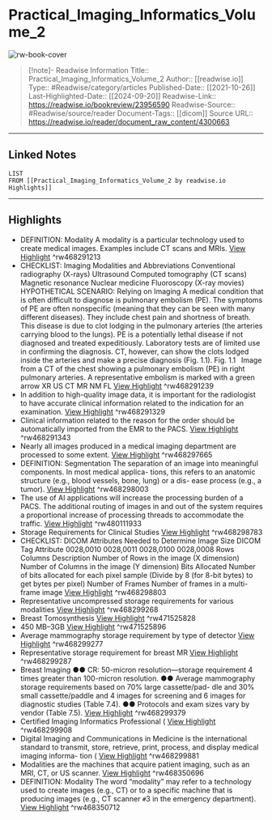 # Practical_Imaging_Informatics_Volume_2

![rw-book-cover](https://www.amazon.ca/Practical-Imaging-Informatics-Foundations-Applications/dp/1071617559)
<br>
>[!note]- Readwise Information
>Title:: Practical_Imaging_Informatics_Volume_2
>Author:: [[readwise.io]]
>Type:: #Readwise/category/articles
>Published-Date:: [[2021-10-26]]
>Last-Highlighted-Date:: [[2024-09-20]]
>Readwise-Link:: https://readwise.io/bookreview/23956590
>Readwise-Source:: #Readwise/source/reader
>Document-Tags:: [[dicom]] 
>Source URL:: https://readwise.io/reader/document_raw_content/4300663
--- 

## Linked Notes
```dataview
LIST
FROM [[Practical_Imaging_Informatics_Volume_2 by readwise.io Highlights]]
```

---

## Highlights
- DEFINITION: Modality
  A modality is a particular technology
  used to create medical images.
  Examples include CT scans and MRIs. [View Highlight](https://readwise.io/open/468291213) ^rw468291213
- CHECKLIST: Imaging Modalities
  and Abbreviations
  Conventional radiography (X-rays) 
  Ultrasound 
  Computed tomography (CT scans) 
  Magnetic resonance 
  Nuclear medicine 
  Fluoroscopy (X-ray movies) 
  HYPOTHETICAL SCENARIO: Relying on Imaging
  A medical condition that is often difficult to diagnose is pulmonary embolism
  (PE). The symptoms of PE are often nonspecific (meaning that they can be seen
  with many different diseases). They include chest pain and shortness of breath.
  This disease is due to clot lodging in the pulmonary arteries (the arteries carrying
  blood to the lungs). PE is a potentially lethal disease if not diagnosed and treated
  expeditiously. Laboratory tests are of limited use in confirming the diagnosis.
  CT, however, can show the clots lodged inside the arteries and make a precise
  diagnosis (Fig. 1.1).
  Fig. 1.1  Image from a CT
  of the chest showing a
  pulmonary embolism (PE)
  in right pulmonary arteries.
  A representative embolism
  is marked with a
  green arrow
  XR
  US
  CT
  MR
  NM
  FL [View Highlight](https://readwise.io/open/468291239) ^rw468291239
- In addition to high-quality image data, it is important for the radiologist to have
  accurate clinical information related to the indication for an examination. [View Highlight](https://readwise.io/open/468291329) ^rw468291329
- Clinical information related to the reason for the order should be automatically
  imported from the EMR to the PACS. [View Highlight](https://readwise.io/open/468291343) ^rw468291343
- Nearly all images produced in a medical imaging department are processed to some
  extent. [View Highlight](https://readwise.io/open/468297665) ^rw468297665
- DEFINITION: Segmentation
  The separation of an image into meaningful components. In most medical applica-
  tions, this refers to an anatomic structure (e.g., blood vessels, bone, lung) or a dis-
  ease process (e.g., a tumor). [View Highlight](https://readwise.io/open/468298003) ^rw468298003
- The use of AI applications will increase the processing burden of a PACS. The
  additional routing of images in and out of the system requires a proportional
  increase of processing threads to accommodate the traffic. [View Highlight](https://readwise.io/open/480111933) ^rw480111933
- Storage Requirements for Clinical Studies [View Highlight](https://readwise.io/open/468298783) ^rw468298783
- CHECKLIST: DICOM Attributes Needed to Determine Image Size
  DICOM Tag
  Attribute
  0028,0010
  0028,0011
  0028,0100
  0028,0008
  Rows
  Columns
  Description
  Number of Rows in the image (X dimension)
  Number of Columns in the image (Y dimension)
  Bits Allocated Number of bits allocated for each pixel sample
  (Divide by 8 (for 8-bit bytes) to get bytes per pixel)
  Number of
  Frames
  Number of frames in a multi-frame image [View Highlight](https://readwise.io/open/468298803) ^rw468298803
- Representative uncompressed storage requirements for various modalities [View Highlight](https://readwise.io/open/468299268) ^rw468299268
- Breast Tomosynthesis [View Highlight](https://readwise.io/open/471525828) ^rw471525828
- 450 MB–3GB [View Highlight](https://readwise.io/open/471525896) ^rw471525896
- Average mammography storage requirement by type of detector [View Highlight](https://readwise.io/open/468299277) ^rw468299277
- Representative storage requirement for breast MR [View Highlight](https://readwise.io/open/468299287) ^rw468299287
- Breast Imaging
  ●●
  CR: 50-micron resolution—storage requirement 4 times greater than 100-micron
  resolution.
  ●●
  Average mammography storage requirements based on 70% large cassette/pad-
  dle and 30% small cassette/paddle and 4 images for screening and 6 images for
  diagnostic studies (Table 7.4).
  ●● Protocols and exam sizes vary by vendor (Table 7.5). [View Highlight](https://readwise.io/open/468299379) ^rw468299379
- Certified Imaging Informatics Professional ( [View Highlight](https://readwise.io/open/468299908) ^rw468299908
- Digital Imaging and Communications in Medicine is the international standard
  to transmit, store, retrieve, print, process, and display medical imaging informa-
  tion ( [View Highlight](https://readwise.io/open/468299881) ^rw468299881
- Modalities are the machines that
  acquire patient imaging, such as
  an MRI, CT, or US scanner. [View Highlight](https://readwise.io/open/468350696) ^rw468350696
- DEFINITION: Modality
  The word “modality” may refer to a
  technology used to create images (e.g.,
  CT) or to a specific machine that is
  producing images (e.g., CT scanner
  `#`3 in the emergency department). [View Highlight](https://readwise.io/open/468350712) ^rw468350712
